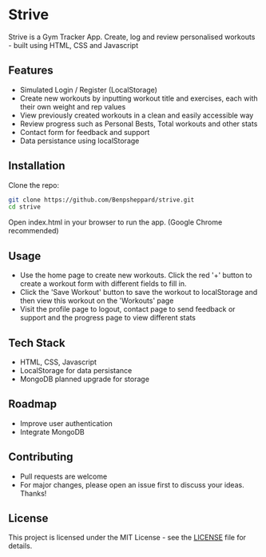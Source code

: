 # Strive
Strive is a Gym Tracker App. Create, log and review personalised workouts - built using HTML, CSS and Javascript

## Features
- Simulated Login / Register (LocalStorage)
- Create new workouts by inputting workout title and exercises, each with their own weight and rep values
- View previously created workouts in a clean and easily accessible way
- Review progress such as Personal Bests, Total workouts and other stats
- Contact form for feedback and support
- Data persistance using localStorage

## Installation
Clone the repo:
```bash
git clone https://github.com/Benpsheppard/strive.git
cd strive
```
Open index.html in your browser to run the app. (Google Chrome recommended)

## Usage
- Use the home page to create new workouts. Click the red '+' button to create a workout form with different fields to fill in.
- Click the 'Save Workout' button to save the workout to localStorage and then view this workout on the 'Workouts' page
- Visit the profile page to logout, contact page to send feedback or support and the progress page to view different stats

## Tech Stack
- HTML, CSS, Javascript
- LocalStorage for data persistance
- MongoDB planned upgrade for storage

## Roadmap
- Improve user authentication
- Integrate MongoDB

## Contributing
- Pull requests are welcome
- For major changes, please open an issue first to discuss your ideas. Thanks!

## License 
This project is licensed under the MIT License - see the [LICENSE](LICENSE) file for details.

